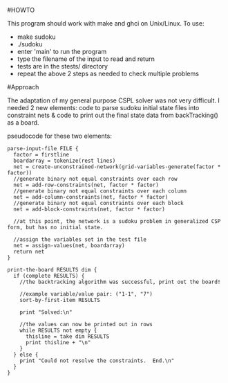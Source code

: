 #HOWTO

This program should work with make and ghci on Unix/Linux.  To use:

* make sudoku
* ./sudoku
* enter 'main' to run the program
* type the filename of the input to read and return
 * tests are in the stests/ directory
* repeat the above 2 steps as needed to check multiple problems

#Approach

The adaptation of my general purpose CSPL solver was not very difficult.  I needed 2 new elements: code to parse sudoku initial state files into constraint nets & code to print out the final state data from backTracking() as a board.

pseudocode for these two elements:

    parse-input-file FILE {
      factor = firstline
      boardarray = tokenize(rest lines)
      net = create-unconstrained-network(grid-variables-generate(factor * factor))
      //generate binary not equal constraints over each row
      net = add-row-constraints(net, factor * factor)
      //generate binary not equal constraints over each column
      net = add-column-constraints(net, factor * factor)
      //generate binary not equal constraints over each block
      net = add-block-constraints(net, factor * factor)
      
      //at this point, the network is a sudoku problem in generalized CSP form, but has no initial state.
    
      //assign the variables set in the test file
      net = assign-values(net, boardarray)
      return net
    }

    print-the-board RESULTS dim {
      if (complete RESULTS) {
        //the backtracking algorithm was successful, print out the board!
    
        //example variable/value pair: ("1-1", "7")
        sort-by-first-item RESULTS
    
        print "Solved:\n"
    
        //the values can now be printed out in rows
        while RESULTS not empty {
          thisline = take dim RESULTS
          print thisline + "\n"
        }
      } else {
        print "Could not resolve the constraints.  End.\n"
      }
    }
